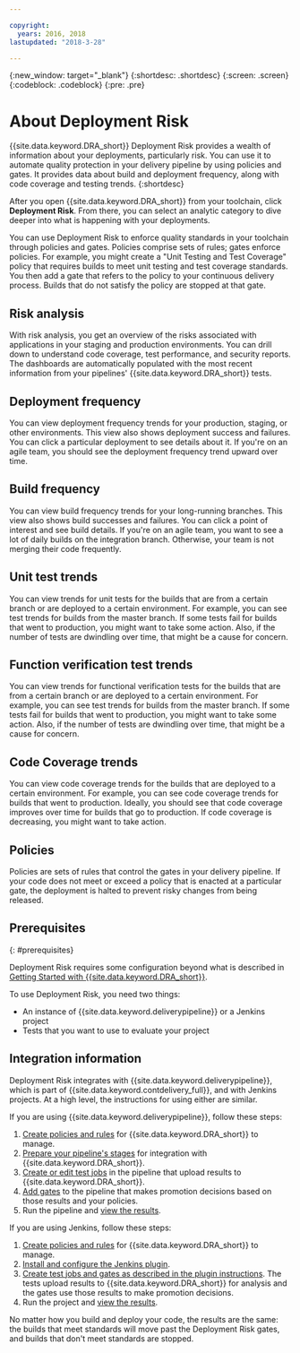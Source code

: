```yaml
---

copyright:
  years: 2016, 2018
lastupdated: "2018-3-28"

---
```


{:new_window: target="_blank"}
{:shortdesc: .shortdesc}
{:screen: .screen}
{:codeblock: .codeblock}
{:pre: .pre}

# About Deployment Risk

{{site.data.keyword.DRA_short}} Deployment Risk provides a wealth of information about your deployments, particularly risk. You can use it to automate quality protection in your delivery pipeline by using policies and gates. It provides data about build and deployment frequency, along with code coverage and testing trends.
{:shortdesc}

After you open {{site.data.keyword.DRA_short}} from your toolchain, click **Deployment Risk**. From there, you can select an analytic category to dive deeper into what is happening with your deployments.  

You can use Deployment Risk to enforce quality standards in your toolchain through policies and gates. Policies comprise sets of rules; gates enforce policies. For example, you might create a "Unit Testing and Test Coverage" policy that requires builds to meet unit testing and test coverage standards. You then add a gate that refers to the policy to your continuous delivery process. Builds that do not satisfy the policy are stopped at that gate. 

## Risk analysis

With risk analysis, you get an overview of the risks associated with applications in your staging and production environments. You can drill down to understand code coverage, test performance, and security reports. The dashboards are automatically populated with the most recent information from your pipelines' {{site.data.keyword.DRA_short}} tests.

## Deployment frequency

You can view deployment frequency trends for your production, staging, or other environments. This view also shows deployment success and failures. You can click a particular deployment to see details about it. If you're on an agile team, you should see the deployment frequency trend upward over time. 

## Build frequency

You can view build frequency trends for your long-running branches. This view also shows build successes and failures. You can click a point of interest and see build details. If you're on an agile team, you want to see a lot of daily builds on the integration branch. Otherwise, your team is not merging their code frequently.

## Unit test trends

You can view trends for unit tests for the builds that are from a certain branch or are deployed to a certain environment. For example, you can see test trends for builds from the master branch. If some tests fail for builds that went to production, you might want to take some action. Also, if the number of tests are dwindling over time, that might be a cause for concern.

## Function verification test trends

You can view trends for functional verification tests for the builds that are from a certain branch or are deployed to a certain environment. For example, you can see test trends for builds from the master branch. If some tests fail for builds that went to production, you might want to take some action. Also, if the number of tests are dwindling over time, that might be a cause for concern.

## Code Coverage trends

You can view code coverage trends for the builds that are deployed to a certain environment. For example, you can see code coverage trends for builds that went to production. Ideally, you should see that code coverage improves over time for builds that go to production. If code coverage is decreasing, you might want to take action.

## Policies

Policies are sets of rules that control the gates in your delivery pipeline. If your code does not meet or exceed a policy that is enacted at a particular gate, the deployment is halted to prevent risky changes from being released.


## Prerequisites
{: #prerequisites}

Deployment Risk requires some configuration beyond what is described in [Getting Started with {{site.data.keyword.DRA_short}}](/docs/services/DevOpsInsights/index.html).

To use Deployment Risk, you need two things:

* An instance of {{site.data.keyword.deliverypipeline}} or a Jenkins project
* Tests that you want to use to evaluate your project

## Integration information

Deployment Risk integrates with {{site.data.keyword.deliverypipeline}}, which is part of {{site.data.keyword.contdelivery_full}}, and with Jenkins projects. At a high level, the instructions for using either are similar.  

If you are using {{site.data.keyword.deliverypipeline}}, follow these steps:

1. [Create policies and rules](risk_policies.html) for {{site.data.keyword.DRA_short}} to manage.
2. [Prepare your pipeline's stages](risk_cd.html) for integration with {{site.data.keyword.DRA_short}}.
3. [Create or edit test jobs](risk_cd.html) in the pipeline that upload results to {{site.data.keyword.DRA_short}}.
4. [Add gates](risk_cd.html) to the pipeline that makes promotion decisions based on those results and your policies.
5. Run the pipeline and [view the results](results.html).

If you are using Jenkins, follow these steps:

1. [Create policies and rules](risk_policies.html) for {{site.data.keyword.DRA_short}} to manage.
2. [Install and configure the Jenkins plugin](https://wiki.jenkins.io/display/JENKINS/IBM+Cloud+DevOps+Plugin).
3. [Create test jobs and gates as described in the plugin instructions](https://wiki.jenkins.io/display/JENKINS/IBM+Cloud+DevOps+Plugin). The tests upload results to {{site.data.keyword.DRA_short}} for analysis and the gates use those results to make promotion decisions.
4. Run the project and [view the results](results.html). 

No matter how you build and deploy your code, the results are the same: the builds that meet standards will move past the Deployment Risk gates, and builds that don't meet standards are stopped. 
